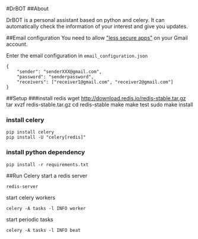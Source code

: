 #DrBOT
##About

DrBOT is a personal assistant based on python and celery. It can automatically check the information of your interest and give you updates.

##Email configuration
You need to allow ["less secure apps"](https://www.google.com/settings/security/lesssecureapps) on your Gmail account.
	
Enter the email configuration in `email_configuration.json`

	{
		"sender": "senderXXX@gmail.com",
		"password": "senderpassword",
		"receivers": ["receiver1@gmail.com", "receiver2@gmail.com"]
	}

##Setup
###install redis
	wget http://download.redis.io/redis-stable.tar.gz
	tar xvzf redis-stable.tar.gz
	cd redis-stable
	make
	make test
	sudo make install
	
### install celery
	pip install celery
	pip install -U "celery[redis]"
	
### install python dependency
	pip install -r requirements.txt
	
##Run Celery
start a redis server

	redis-server
	
start celery workers

	celery -A tasks -l INFO worker

start periodic tasks
	
	celery -A tasks -l INFO beat